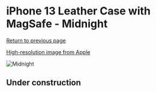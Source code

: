 # iPhone 13 Leather Case with MagSafe - Midnight

[Return to previous page](/iphone_13)

[High-resolution image from Apple](https://store.storeimages.cdn-apple.com/8756/as-images.apple.com/is/MM1H3?wid=4500&hei=4500&fmt=png)

<div style="width: 500px"><img src="/everyphone/MM1H3.png" alt="Midnight"></div>

## Under construction
